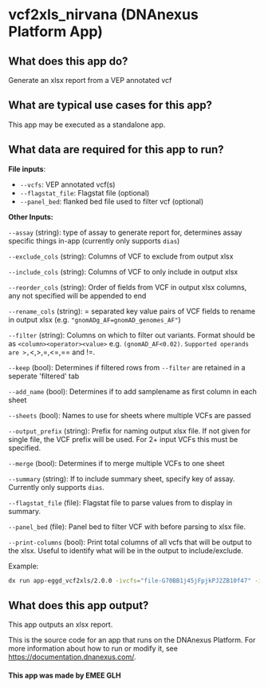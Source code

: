 <!-- dx-header -->

# vcf2xls_nirvana (DNAnexus Platform App)

## What does this app do?

Generate an xlsx report from a VEP annotated vcf

## What are typical use cases for this app?

This app may be executed as a standalone app.

## What data are required for this app to run?

**File inputs**:

- `--vcfs`: VEP annotated vcf(s)
- `--flagstat_file`: Flagstat file (optional)
- `--panel_bed`: flanked bed file used to filter vcf (optional)


**Other Inputs:**

`--assay` (string):  type of assay to generate report for, determines assay specific things in-app (currently only supports `dias`)

`--exclude_cols` (string): Columns of VCF to exclude from output xlsx

`--include_cols` (string): Columns of VCF to only include in output xlsx

`--reorder_cols` (string): Order of fields from VCF in output xlsx columns, any not specified will be appended to end

`--rename_cols` (string): = separated key value pairs of VCF fields to rename in output xlsx (e.g. `"gnomADg_AF=gnomAD_genomes_AF"`)

`--filter` (string): Columns on which to filter out variants. Format should be as `<column><operator><value>` e.g. `(gnomAD_AF<0.02)`. `Supported operands are >,`<,>,=,<=,== and !=.

`--keep` (bool): Determines if filtered rows from `--filter` are retained in a seperate 'filtered' tab

`--add_name` (bool): Determines if to add samplename as first column in each sheet

`--sheets` (bool): Names to use for sheets where multiple VCFs are passed

`--output_prefix` (string): Prefix for naming output xlsx file. If not given for single file, the VCF prefix will be used. For 2+ input VCFs this must be specified.

`--merge` (bool): Determines if to merge multiple VCFs to one sheet

`--summary` (string): If to include summary sheet, specify key of assay. Currently only supports `dias`.

`--flagstat_file` (file): Flagstat file to parse values from to display in summary.

`--panel_bed` (file): Panel bed to filter VCF with before parsing to xlsx file.

`--print-columns` (bool): Print total columns of all vcfs that will be output to the xlsx. Useful to identify what will be in the output to include/exclude.



Example:

```bash
dx run app-eggd_vcf2xls/2.0.0 -ivcfs="file-G70BB1j45jFpjkPJ2ZB10f47" -ifilter="gnomad_AF<0.02" -ifilter="DP>99" --ikeep=true -irename_cols="gnomADg_AF=gnomAD_genomes_AF" -isummary="dias" -iassay="dias" -iexclude="MLEAC" -iexclude="MLEAF" -iexlcude="MQRankSum"
```

## What does this app output?

This app outputs an xlsx report.

This is the source code for an app that runs on the DNAnexus Platform.
For more information about how to run or modify it, see
https://documentation.dnanexus.com/.

#### This app was made by EMEE GLH
